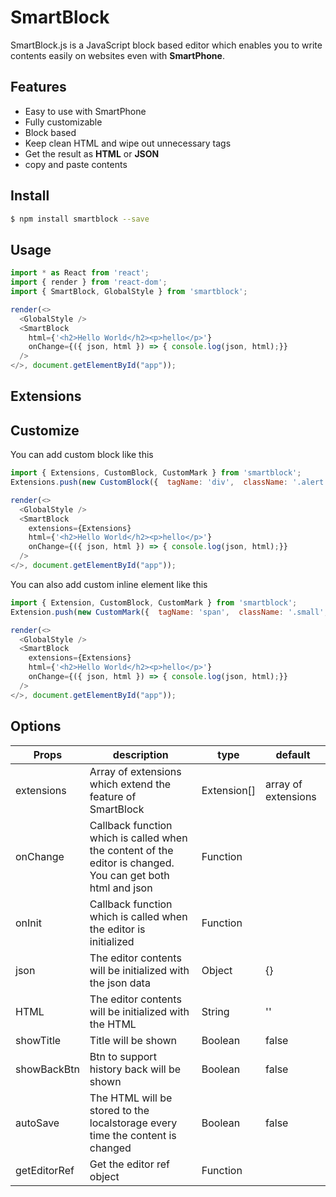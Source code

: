 # SmartBlock

SmartBlock.js is a JavaScript block based editor which enables you to write contents easily on websites even with **SmartPhone**.

## Features

*   Easy to use with SmartPhone
*   Fully customizable
*   Block based
*   Keep clean HTML and wipe out unnecessary tags
*   Get the result as **HTML** or **JSON**
*   copy and paste contents

## Install

```sh
$ npm install smartblock --save
```

## Usage

```js
import * as React from 'react';
import { render } from 'react-dom';
import { SmartBlock, GlobalStyle } from 'smartblock';

render(<>
  <GlobalStyle />
  <SmartBlock 
    html={'<h2>Hello World</h2><p>hello</p>'}
    onChange={({ json, html }) => { console.log(json, html);}}  
  />
</>, document.getElementById("app"));
```

## Extensions



## Customize

You can add custom block like this

```js
import { Extensions, CustomBlock, CustomMark } from 'smartblock';
Extensions.push(new CustomBlock({  tagName: 'div',  className: '.alert',  icon: <SomeIconComponent />});

render(<>
  <GlobalStyle />
  <SmartBlock 
    extensions={Extensions}
    html={'<h2>Hello World</h2><p>hello</p>'}
    onChange={({ json, html }) => { console.log(json, html);}}  
  />
</>, document.getElementById("app"));
```

You can also add custom inline element like this

```js
import { Extension, CustomBlock, CustomMark } from 'smartblock';
Extension.push(new CustomMark({  tagName: 'span',  className: '.small',  icon: <SomeIconComponent />});

render(<>
  <GlobalStyle />
  <SmartBlock 
    extensions={Extensions}
    html={'<h2>Hello World</h2><p>hello</p>'}
    onChange={({ json, html }) => { console.log(json, html);}}  
  />
</>, document.getElementById("app"));
```

## Options

| Props        | description                                                                                                 | type               | default                                                                                                                                                                                                                                                                                                                                                                 |
| ------------ | ----------------------------------------------------------------------------------------------------------- | ------------------ | ----------------------------------------------------------------------------------------------------------------------------------------------------------------------------------------------------------------------------------------------------------------------------------------------------------------------------------------------------------------------- |
| extensions   | Array of extensions which extend the feature of SmartBlock                                                  | Extension[] | array of extensions |
| onChange     | Callback function which is called when the content of the editor is changed. You can get both html and json | Function           |                                                                                                                                                                                                                                                                                                                                                                         |
| onInit       | Callback function which is called when the editor is initialized                                            | Function           |                                                                                                                                                                                                                                                                                                                                                                         |
| json         | The editor contents will be initialized with the json data                                                  | Object             | {}                                                                                                                                                                                                                                                                                                                                                                      |
| HTML         | The editor contents will be initialized with the HTML                                                       | String             | ''                                                                                                                                                                                                                                                                                                                                                                      |
| showTitle    | Title will be shown                                                                                         | Boolean            | false                                                                                                                                                                                                                                                                                                                                                                   |
| showBackBtn  | Btn to support history back will be shown                                                                   | Boolean            | false                                                                                                                                                                                                                                                                                                                                                                   |
| autoSave     | The HTML will be stored to the localstorage every time the content is changed                               | Boolean            | false                                                                                                                                                                                                                                                                                                                                                                   |
| getEditorRef | Get the editor ref object                                                                                   | Function           |                                                                                                                                                                                                                                                                                                                                                                         |
